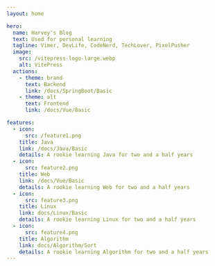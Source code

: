 ```yaml
---
layout: home

hero:
  name: Harvey's Blog
  text: Used for personal learning
  tagline: Vimer, DevLife, CodeNerd, TechLover, PixelPusher
  image:
    src: /vitepress-logo-large.webp
    alt: VitePress
  actions:
    - theme: brand
      text: Backend
      link: /docs/SpringBoot/Basic
    - theme: alt
      text: Frontend
      link: /docs/Vue/Basic

features:
  - icon: 
      src: /feature1.png
    title: Java
    link: /docs/Java/Basic
    details: A rookie learning Java for two and a half years
  - icon: 
      src: feature2.png
    title: Web
    link: /docs/Vue/Basic
    details: A rookie learning Web for two and a half years
  - icon: 
      src: feature3.png
    title: Linux
    link: docs/Linux/Basic
    details: A rookie learning Linux for two and a half years
  - icon:
      src: feature4.png
    title: Algorithm
    link: docs/Algorithm/Sort
    details: A rookie learning Algorithm for two and a half years
---
```


<style>
:root {
  --vp-home-hero-name-color: transparent;
  --vp-home-hero-name-background: -webkit-linear-gradient(120deg, #bd34fe 30%, #41d1ff);

  --vp-home-hero-image-background-image: linear-gradient(-45deg, #bd34fe 50%, #47caff 50%);
  --vp-home-hero-image-filter: blur(44px);
}

@media (min-width: 640px) {
  :root {
    --vp-home-hero-image-filter: blur(56px);
  }
}

@media (min-width: 960px) {
  :root {
    --vp-home-hero-image-filter: blur(68px);
  }
}
</style>
